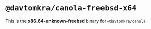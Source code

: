 # `@davtomkra/canola-freebsd-x64`

This is the **x86_64-unknown-freebsd** binary for `@davtomkra/canola`
